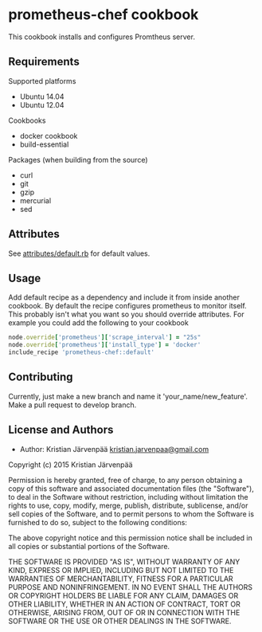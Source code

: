 prometheus-chef cookbook
========================
This cookbook installs and configures Promtheus server.


Requirements
------------

Supported platforms
  - Ubuntu 14.04
  - Ubuntu 12.04

Cookbooks
 - docker cookbook
 - build-essential 

Packages (when building from the source)
 - curl 
 - git
 - gzip
 - mercurial
 - sed


Attributes
----------
See <a href="https://github.com/OpenAcademyChefs/prometheus-chef/attributes/default">attributes/default.rb</a> for default values.</a>


Usage
-----
Add default recipe as a dependency and include it from inside another cookbook.
By default the recipe configures prometheus to monitor itself.
This probably isn't what you want so you should override attributes.
For example you could add the following to your cookbook
```ruby
node.override['prometheus']['scrape_interval'] = "25s"
node.override['prometheus']['install_type'] = 'docker'
include_recipe 'prometheus-chef::default'
```
Contributing
------------
Currently, just make a new branch and name it 'your_name/new_feature'.
Make a pull request to develop branch.

License and Authors
-------------------

- Author: Kristian Järvenpää <kristian.jarvenpaa@gmail.com>

Copyright (c) 2015 Kristian Järvenpää

Permission is hereby granted, free of charge, to any person obtaining a copy
of this software and associated documentation files (the "Software"), to deal
in the Software without restriction, including without limitation the rights
to use, copy, modify, merge, publish, distribute, sublicense, and/or sell
copies of the Software, and to permit persons to whom the Software is
furnished to do so, subject to the following conditions:

The above copyright notice and this permission notice shall be included in all
copies or substantial portions of the Software.

THE SOFTWARE IS PROVIDED "AS IS", WITHOUT WARRANTY OF ANY KIND, EXPRESS OR
IMPLIED, INCLUDING BUT NOT LIMITED TO THE WARRANTIES OF MERCHANTABILITY,
FITNESS FOR A PARTICULAR PURPOSE AND NONINFRINGEMENT. IN NO EVENT SHALL THE
AUTHORS OR COPYRIGHT HOLDERS BE LIABLE FOR ANY CLAIM, DAMAGES OR OTHER
LIABILITY, WHETHER IN AN ACTION OF CONTRACT, TORT OR OTHERWISE, ARISING FROM,
OUT OF OR IN CONNECTION WITH THE SOFTWARE OR THE USE OR OTHER DEALINGS IN THE
SOFTWARE.
